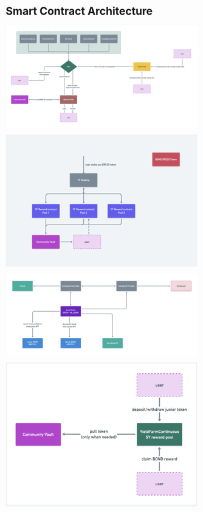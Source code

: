 # Smart Contract Architecture

![DAO Governance Smart Contract Architecture ](.gitbook/assets/dao.png)

![Yield Farming Smart Contract Architecture](.gitbook/assets/tokens-staking.png)

![SMART Yield Smart Contract Architecture](.gitbook/assets/smart-yield.png)

![Junior Pool Yield Farming Smart Contract Architecture](.gitbook/assets/junior-tokens.png)



